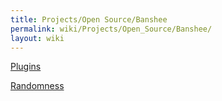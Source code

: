 ```yaml
---
title: Projects/Open Source/Banshee
permalink: wiki/Projects/Open_Source/Banshee/
layout: wiki
---
```


[Plugins](/wiki/Projects/Open_Source/Banshee/Plugins "wikilink")

[Randomness](/wiki/Projects/Open_Source/Banshee/Randomness "wikilink")
